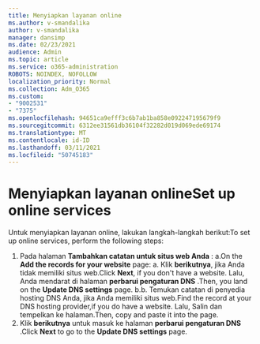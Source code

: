 ```yaml
---
title: Menyiapkan layanan online
ms.author: v-smandalika
author: v-smandalika
manager: dansimp
ms.date: 02/23/2021
audience: Admin
ms.topic: article
ms.service: o365-administration
ROBOTS: NOINDEX, NOFOLLOW
localization_priority: Normal
ms.collection: Adm_O365
ms.custom:
- "9002531"
- "7375"
ms.openlocfilehash: 94651ca9efff3c6b7ab1ba858e092247195679f9
ms.sourcegitcommit: 6312ee31561db36104f32282d019d069ede69174
ms.translationtype: MT
ms.contentlocale: id-ID
ms.lasthandoff: 03/11/2021
ms.locfileid: "50745183"
---
```

# <a name="set-up-online-services"></a><span data-ttu-id="06824-102">Menyiapkan layanan online</span><span class="sxs-lookup"><span data-stu-id="06824-102">Set up online services</span></span>

<span data-ttu-id="06824-103">Untuk menyiapkan layanan online, lakukan langkah-langkah berikut:</span><span class="sxs-lookup"><span data-stu-id="06824-103">To set up online services, perform the following steps:</span></span>

1. <span data-ttu-id="06824-104">Pada halaman **Tambahkan catatan untuk situs web Anda** : a.</span><span class="sxs-lookup"><span data-stu-id="06824-104">On the **Add the records for your website** page: a.</span></span> <span data-ttu-id="06824-105">Klik **berikutnya**, jika Anda tidak memiliki situs web.</span><span class="sxs-lookup"><span data-stu-id="06824-105">Click **Next**, if you don't have a website.</span></span> <span data-ttu-id="06824-106">Lalu, Anda mendarat di halaman **perbarui pengaturan DNS** .</span><span class="sxs-lookup"><span data-stu-id="06824-106">Then, you land on the **Update DNS settings** page.</span></span>
    <span data-ttu-id="06824-107">b.</span><span class="sxs-lookup"><span data-stu-id="06824-107">b.</span></span> <span data-ttu-id="06824-108">Temukan catatan di penyedia hosting DNS Anda, jika Anda memiliki situs web.</span><span class="sxs-lookup"><span data-stu-id="06824-108">Find the record at your DNS hosting provider,if you do have a website.</span></span> <span data-ttu-id="06824-109">Lalu, Salin dan tempelkan ke halaman.</span><span class="sxs-lookup"><span data-stu-id="06824-109">Then, copy and paste it into the page.</span></span>
2. <span data-ttu-id="06824-110">Klik **berikutnya** untuk masuk ke halaman **perbarui pengaturan DNS** .</span><span class="sxs-lookup"><span data-stu-id="06824-110">Click **Next** to go to the **Update DNS settings** page.</span></span>